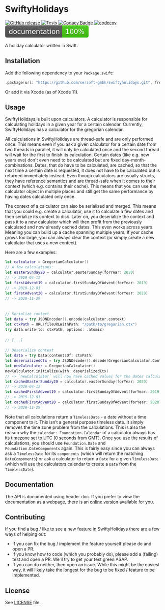 # SwiftyHolidays

[![GitHub release](https://img.shields.io/github/release/sersoft-gmbh/SwiftyHolidays.svg?style=flat)](https://github.com/sersoft-gmbh/SwiftyHolidays/releases/latest)
![Tests](https://github.com/sersoft-gmbh/SwiftyHolidays/workflows/Tests/badge.svg)
[![Codacy Badge](https://api.codacy.com/project/badge/Grade/b5898f7d9f6c4b4f93e753e219e3a3d0)](https://www.codacy.com/gh/sersoft-gmbh/SwiftyHolidays?utm_source=github.com&amp;utm_medium=referral&amp;utm_content=sersoft-gmbh/SwiftyHolidays&amp;utm_campaign=Badge_Grade)
[![codecov](https://codecov.io/gh/sersoft-gmbh/SwiftyHolidays/branch/master/graph/badge.svg)](https://codecov.io/gh/sersoft-gmbh/SwiftyHolidays)
[![jazzy](https://raw.githubusercontent.com/sersoft-gmbh/SwiftyHolidays/gh-pages/badge.svg?sanitize=true)](https://sersoft-gmbh.github.io/SwiftyHolidays)

A holiday calculator written in Swift.

## Installation

Add the following dependency to your `Package.swift`:
```swift
.package(url: "https://github.com/sersoft-gmbh/swiftyholidays.git", from: "1.0.0"),
```

Or add it via Xcode (as of Xcode 11).

## Usage

SwiftyHolidays is built upon calculators. A calculator is responsible for calculating holidays in a given year for a certain calendar. Currently, SwiftyHolidays has a calculator for the gregorian calendar.

All calculations in SwiftyHolidays are thread-safe and are only performed once. This means even if you ask a given calculator for a certain date from two threads in parallel, it will only be calculated once and the second thread will wait for the first to finish its calculation.
Certain dates (like e.g. new years eve) don't even need to be calculated but are fixed day-month-combinations. Dates, that do have to be calculated, are cached, so that the next time a certain date is requested, it does not have to be calculated but is returned immediately instead.
Even though calculators are usually structs, they have reference semantics and are thread-safe when it comes to their context (which e.g. contains their cache). This means that you can use the calculator object in multiple places and still get the same performance by having dates calculated only once.

The context of a calculator can also be serialized and merged. This means that you could e.g. create a calculator, use it to calculate a few dates and then serialize its context to disk. Later on, you deserialize the context and pass it to a new calculator which will then profit from the previously calculated and now already cached dates. This even works across years. Meaning you can build up a cache spanning multiple years. If your cache grows too large, you can always clear the context (or simply create a new calculator that uses a new context).

Here are a few examples:

```swift
let calculator = GregorianCalculator()
// A few calculations:
let easterSunday20 = calculator.easterSunday(forYear: 2020)
// -> 2020-04-12
let firstAdvent19 = calculator.firstSundayOfAdvent(forYear: 2019)
// -> 2019-12-01
let firstAdvent20 = calculator.firstSundayOfAdvent(forYear: 2020)
// -> 2020-11-29


// Serialize context
let data = try JSONEncoder().encode(calculator.context)
let ctxPath = URL(fileURLWithPath: "/path/to/gregorian.ctx")
try data.write(to: ctxPath, options: .atomic)

// [...]

// Deserialize context
let data = try Data(contentsOf: ctxPath)
let deserializedCtx = try JSONDecoder().decode(GregorianCalculator.Context.self, from: data)
let newCalculator = GregorianCalculator()
newCalculator.initialize(with: deserializedCtx)
// -> `newCalculator` will now have cached values for the dates calculated above. So the following calls will use the cached values instead of recalculating them.
let cachedEasterSunday20 = calculator.easterSunday(forYear: 2020)
// -> 2020-04-12
let cachedFirstAdvent19 = calculator.firstSundayOfAdvent(forYear: 2019)
// -> 2019-12-01
let cachedFirstAdvent20 = calculator.firstSundayOfAdvent(forYear: 2020)
// -> 2020-11-29
```

Note that all calculations return a `TimelessDate` - a date without a time component to it. This isn't a general purpose timeless date. It simply removes the time zone problem from the calculations. This is also the reason why the `calendar: Foundation.Calendar` of a calculator always has its timezone set to UTC (0 seconds from GMT).
Once you use the results of calculations, you should use `Foundation.Date` and `Foundation.DateComponents` again. This is fairly easy since you can always ask a `TimelessDate` for its `components` (which will return the matching `DateComponents`) or ask a calculator to return a `Date` for a given `TimelessDate` (which will use the calculators calendar to create a `Date` from the `TimelessDate`).

## Documentation

The API is documented using header doc. If you prefer to view the documentation as a webpage, there is an [online version](https://sersoft-gmbh.github.io/SwiftyHolidays) available for you.

## Contributing

If you find a bug / like to see a new feature in SwiftyHolidays there are a few ways of helping out:

-   If you can fix the bug / implement the feature yourself please do and open a PR.
-   If you know how to code (which you probably do), please add a (failing) test and open a PR. We'll try to get your test green ASAP.
-   If you can do neither, then open an issue. While this might be the easiest way, it will likely take the longest for the bug to be fixed / feature to be implemented.

## License

See [LICENSE](./LICENSE) file.
